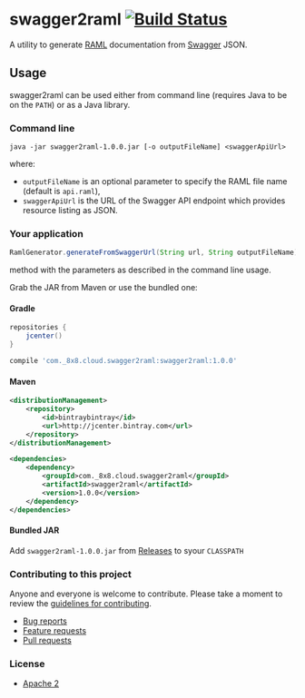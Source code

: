 # swagger2raml [![Build Status](https://travis-ci.org/8x8Cloud/swagger2raml.svg?branch=master)](https://travis-ci.org/8x8Cloud/swagger2raml)
A utility to generate [RAML](http://raml.org/) documentation from [Swagger](https://helloreverb.com/developers/swagger) JSON.

## Usage
swagger2raml can be used either from command line (requires Java to be on the `PATH`) or as a Java library.

### Command line
```
java -jar swagger2raml-1.0.0.jar [-o outputFileName] <swaggerApiUrl>
```
where:
- `outputFileName` is an optional parameter to specify the RAML file name (default is `api.raml`),
- `swaggerApiUrl` is the URL of the Swagger API endpoint which provides resource listing as JSON.

### Your application
```java
RamlGenerator.generateFromSwaggerUrl(String url, String outputFileName)
```
method with the parameters as described in the command line usage.

Grab the JAR from Maven or use the bundled one:

#### Gradle
```groovy
repositories {
    jcenter()
}

compile 'com._8x8.cloud.swagger2raml:swagger2raml:1.0.0'
```

#### Maven
```xml
<distributionManagement>
    <repository>
        <id>bintraybintray</id>
        <url>http://jcenter.bintray.com</url>
    </repository>
</distributionManagement>

<dependencies>
    <dependency>
        <groupId>com._8x8.cloud.swagger2raml</groupId>
        <artifactId>swagger2raml</artifactId>
        <version>1.0.0</version>
    </dependency>
</dependencies>
```

#### Bundled JAR
Add `swagger2raml-1.0.0.jar` from [Releases](https://github.com/8x8Cloud/swagger2raml/releases) to syour `CLASSPATH`

### Contributing to this project

Anyone and everyone is welcome to contribute. Please take a moment to
review the [guidelines for contributing](CONTRIBUTING.md).

* [Bug reports](CONTRIBUTING.md#bugs)
* [Feature requests](CONTRIBUTING.md#features)
* [Pull requests](CONTRIBUTING.md#pull-requests)

### License

* [Apache 2](LICENSE.md)
